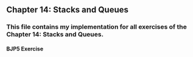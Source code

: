## Chapter 14: Stacks and Queues

### This file contains my implementation for all exercises of the Chapter 14: Stacks and Queues.

#### BJP5 Exercise 
```
```
